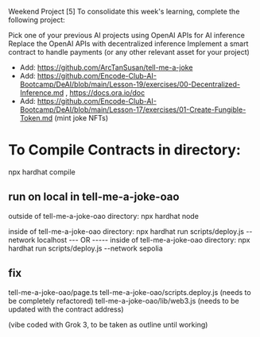 Weekend Project [5]
To consolidate this week's learning, complete the following project:

Pick one of your previous AI projects using OpenAI APIs for AI inference
Replace the OpenAI APIs with decentralized inference
Implement a smart contract to handle payments (or any other relevant asset for your project)

* Add: https://github.com/ArcTanSusan/tell-me-a-joke
* Add: https://github.com/Encode-Club-AI-Bootcamp/DeAI/blob/main/Lesson-19/exercises/00-Decentralized-Inference.md , https://docs.ora.io/doc
* Add: https://github.com/Encode-Club-AI-Bootcamp/DeAI/blob/main/Lesson-17/exercises/01-Create-Fungible-Token.md (mint joke NFTs)

# To Compile Contracts in directory:
npx hardhat compile

## run on local in tell-me-a-joke-oao
outside of tell-me-a-joke-oao directory: npx hardhat node

inside of tell-me-a-joke-oao directory: npx hardhat run scripts/deploy.js --network localhost
    --- OR -----
inside of tell-me-a-joke-oao directory: npx hardhat run scripts/deploy.js --network sepolia 


## fix
tell-me-a-joke-oao/page.ts
tell-me-a-joke-oao/scripts.deploy.js (needs to be completely refactored)
tell-me-a-joke-oao/lib/web3.js (needs to be updated with the contract address)

(vibe coded with Grok 3, to be taken as outline until working)
